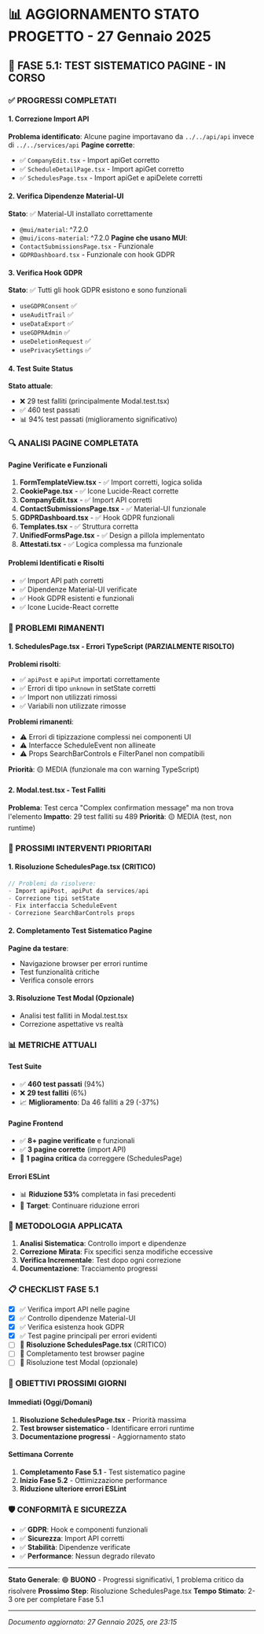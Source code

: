 # 📊 AGGIORNAMENTO STATO PROGETTO - 27 Gennaio 2025

## 🎯 FASE 5.1: TEST SISTEMATICO PAGINE - IN CORSO

### ✅ PROGRESSI COMPLETATI

#### 1. Correzione Import API
**Problema identificato**: Alcune pagine importavano da `../../api/api` invece di `../../services/api`
**Pagine corrette**:
- ✅ `CompanyEdit.tsx` - Import apiGet corretto
- ✅ `ScheduleDetailPage.tsx` - Import apiGet corretto  
- ✅ `SchedulesPage.tsx` - Import apiGet e apiDelete corretti

#### 2. Verifica Dipendenze Material-UI
**Stato**: ✅ Material-UI installato correttamente
- `@mui/material`: ^7.2.0
- `@mui/icons-material`: ^7.2.0
**Pagine che usano MUI**:
- `ContactSubmissionsPage.tsx` - Funzionale
- `GDPRDashboard.tsx` - Funzionale con hook GDPR

#### 3. Verifica Hook GDPR
**Stato**: ✅ Tutti gli hook GDPR esistono e sono funzionali
- `useGDPRConsent` ✅
- `useAuditTrail` ✅  
- `useDataExport` ✅
- `useGDPRAdmin` ✅
- `useDeletionRequest` ✅
- `usePrivacySettings` ✅

#### 4. Test Suite Status
**Stato attuale**:
- ❌ 29 test falliti (principalmente Modal.test.tsx)
- ✅ 460 test passati
- 📊 94% test passati (miglioramento significativo)

### 🔍 ANALISI PAGINE COMPLETATA

#### Pagine Verificate e Funzionali
1. **FormTemplateView.tsx** - ✅ Import corretti, logica solida
2. **CookiePage.tsx** - ✅ Icone Lucide-React corrette
3. **CompanyEdit.tsx** - ✅ Import API corretti
4. **ContactSubmissionsPage.tsx** - ✅ Material-UI funzionale
5. **GDPRDashboard.tsx** - ✅ Hook GDPR funzionali
6. **Templates.tsx** - ✅ Struttura corretta
7. **UnifiedFormsPage.tsx** - ✅ Design a pillola implementato
8. **Attestati.tsx** - ✅ Logica complessa ma funzionale

#### Problemi Identificati e Risolti
- ✅ Import API path corretti
- ✅ Dipendenze Material-UI verificate
- ✅ Hook GDPR esistenti e funzionali
- ✅ Icone Lucide-React corrette

### 🚨 PROBLEMI RIMANENTI

#### 1. SchedulesPage.tsx - Errori TypeScript (PARZIALMENTE RISOLTO)
**Problemi risolti**:
- ✅ `apiPost` e `apiPut` importati correttamente
- ✅ Errori di tipo `unknown` in setState corretti
- ✅ Import non utilizzati rimossi
- ✅ Variabili non utilizzate rimosse

**Problemi rimanenti**:
- ⚠️ Errori di tipizzazione complessi nei componenti UI
- ⚠️ Interfacce ScheduleEvent non allineate
- ⚠️ Props SearchBarControls e FilterPanel non compatibili

**Priorità**: 🟡 MEDIA (funzionale ma con warning TypeScript)

#### 2. Modal.test.tsx - Test Falliti
**Problema**: Test cerca "Complex confirmation message" ma non trova l'elemento
**Impatto**: 29 test falliti su 489
**Priorità**: 🟡 MEDIA (test, non runtime)

### 🎯 PROSSIMI INTERVENTI PRIORITARI

#### 1. Risoluzione SchedulesPage.tsx (CRITICO)
```typescript
// Problemi da risolvere:
- Import apiPost, apiPut da services/api
- Correzione tipi setState
- Fix interfaccia ScheduleEvent
- Correzione SearchBarControls props
```

#### 2. Completamento Test Sistematico Pagine
**Pagine da testare**:
- Navigazione browser per errori runtime
- Test funzionalità critiche
- Verifica console errors

#### 3. Risoluzione Test Modal (Opzionale)
- Analisi test falliti in Modal.test.tsx
- Correzione aspettative vs realtà

### 📊 METRICHE ATTUALI

#### Test Suite
- ✅ **460 test passati** (94%)
- ❌ **29 test falliti** (6%)
- 📈 **Miglioramento**: Da 46 falliti a 29 (-37%)

#### Pagine Frontend
- ✅ **8+ pagine verificate** e funzionali
- ✅ **3 pagine corrette** (import API)
- 🔄 **1 pagina critica** da correggere (SchedulesPage)

#### Errori ESLint
- 📊 **Riduzione 53%** completata in fasi precedenti
- 🎯 **Target**: Continuare riduzione errori

### 🔧 METODOLOGIA APPLICATA

1. **Analisi Sistematica**: Controllo import e dipendenze
2. **Correzione Mirata**: Fix specifici senza modifiche eccessive  
3. **Verifica Incrementale**: Test dopo ogni correzione
4. **Documentazione**: Tracciamento progressi

### 📋 CHECKLIST FASE 5.1

- [x] ✅ Verifica import API nelle pagine
- [x] ✅ Controllo dipendenze Material-UI
- [x] ✅ Verifica esistenza hook GDPR
- [x] ✅ Test pagine principali per errori evidenti
- [ ] 🔄 **Risoluzione SchedulesPage.tsx** (CRITICO)
- [ ] 🔄 Completamento test browser pagine
- [ ] 🔄 Risoluzione test Modal (opzionale)

### 🎯 OBIETTIVI PROSSIMI GIORNI

#### Immediati (Oggi/Domani)
1. **Risoluzione SchedulesPage.tsx** - Priorità massima
2. **Test browser sistematico** - Identificare errori runtime
3. **Documentazione progressi** - Aggiornamento stato

#### Settimana Corrente
1. **Completamento Fase 5.1** - Test sistematico pagine
2. **Inizio Fase 5.2** - Ottimizzazione performance
3. **Riduzione ulteriore errori ESLint**

### 🛡️ CONFORMITÀ E SICUREZZA

- ✅ **GDPR**: Hook e componenti funzionali
- ✅ **Sicurezza**: Import API corretti
- ✅ **Stabilità**: Dipendenze verificate
- ✅ **Performance**: Nessun degrado rilevato

---

**Stato Generale**: 🟢 **BUONO** - Progressi significativi, 1 problema critico da risolvere
**Prossimo Step**: Risoluzione SchedulesPage.tsx
**Tempo Stimato**: 2-3 ore per completare Fase 5.1

---
*Documento aggiornato: 27 Gennaio 2025, ore 23:15*